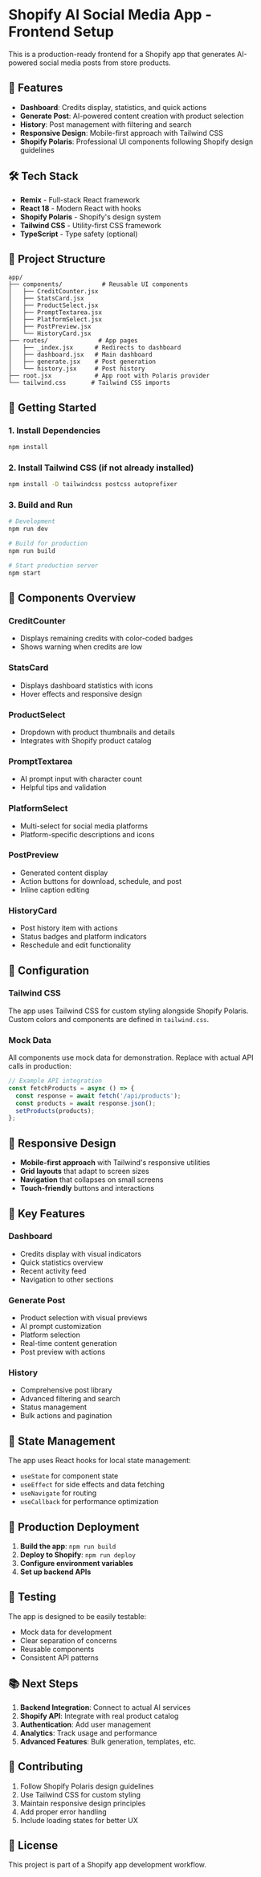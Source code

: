 # Shopify AI Social Media App - Frontend Setup

This is a production-ready frontend for a Shopify app that generates AI-powered social media posts from store products.

## 🚀 Features

- **Dashboard**: Credits display, statistics, and quick actions
- **Generate Post**: AI-powered content creation with product selection
- **History**: Post management with filtering and search
- **Responsive Design**: Mobile-first approach with Tailwind CSS
- **Shopify Polaris**: Professional UI components following Shopify design guidelines

## 🛠️ Tech Stack

- **Remix** - Full-stack React framework
- **React 18** - Modern React with hooks
- **Shopify Polaris** - Shopify's design system
- **Tailwind CSS** - Utility-first CSS framework
- **TypeScript** - Type safety (optional)

## 📁 Project Structure

```
app/
├── components/           # Reusable UI components
│   ├── CreditCounter.jsx
│   ├── StatsCard.jsx
│   ├── ProductSelect.jsx
│   ├── PromptTextarea.jsx
│   ├── PlatformSelect.jsx
│   ├── PostPreview.jsx
│   └── HistoryCard.jsx
├── routes/              # App pages
│   ├── _index.jsx      # Redirects to dashboard
│   ├── dashboard.jsx   # Main dashboard
│   ├── generate.jsx    # Post generation
│   └── history.jsx     # Post history
├── root.jsx            # App root with Polaris provider
└── tailwind.css       # Tailwind CSS imports
```

## 🚀 Getting Started

### 1. Install Dependencies

```bash
npm install
```

### 2. Install Tailwind CSS (if not already installed)

```bash
npm install -D tailwindcss postcss autoprefixer
```

### 3. Build and Run

```bash
# Development
npm run dev

# Build for production
npm run build

# Start production server
npm start
```

## 🎨 Components Overview

### CreditCounter
- Displays remaining credits with color-coded badges
- Shows warning when credits are low

### StatsCard
- Displays dashboard statistics with icons
- Hover effects and responsive design

### ProductSelect
- Dropdown with product thumbnails and details
- Integrates with Shopify product catalog

### PromptTextarea
- AI prompt input with character count
- Helpful tips and validation

### PlatformSelect
- Multi-select for social media platforms
- Platform-specific descriptions and icons

### PostPreview
- Generated content display
- Action buttons for download, schedule, and post
- Inline caption editing

### HistoryCard
- Post history item with actions
- Status badges and platform indicators
- Reschedule and edit functionality

## 🔧 Configuration

### Tailwind CSS
The app uses Tailwind CSS for custom styling alongside Shopify Polaris. Custom colors and components are defined in `tailwind.css`.

### Mock Data
All components use mock data for demonstration. Replace with actual API calls in production:

```javascript
// Example API integration
const fetchProducts = async () => {
  const response = await fetch('/api/products');
  const products = await response.json();
  setProducts(products);
};
```

## 📱 Responsive Design

- **Mobile-first approach** with Tailwind's responsive utilities
- **Grid layouts** that adapt to screen sizes
- **Navigation** that collapses on small screens
- **Touch-friendly** buttons and interactions

## 🎯 Key Features

### Dashboard
- Credits display with visual indicators
- Quick statistics overview
- Recent activity feed
- Navigation to other sections

### Generate Post
- Product selection with visual previews
- AI prompt customization
- Platform selection
- Real-time content generation
- Post preview with actions

### History
- Comprehensive post library
- Advanced filtering and search
- Status management
- Bulk actions and pagination

## 🔄 State Management

The app uses React hooks for local state management:
- `useState` for component state
- `useEffect` for side effects and data fetching
- `useNavigate` for routing
- `useCallback` for performance optimization

## 🚀 Production Deployment

1. **Build the app**: `npm run build`
2. **Deploy to Shopify**: `npm run deploy`
3. **Configure environment variables**
4. **Set up backend APIs**

## 🧪 Testing

The app is designed to be easily testable:
- Mock data for development
- Clear separation of concerns
- Reusable components
- Consistent API patterns

## 📚 Next Steps

1. **Backend Integration**: Connect to actual AI services
2. **Shopify API**: Integrate with real product catalog
3. **Authentication**: Add user management
4. **Analytics**: Track usage and performance
5. **Advanced Features**: Bulk generation, templates, etc.

## 🤝 Contributing

1. Follow Shopify Polaris design guidelines
2. Use Tailwind CSS for custom styling
3. Maintain responsive design principles
4. Add proper error handling
5. Include loading states for better UX

## 📄 License

This project is part of a Shopify app development workflow.

